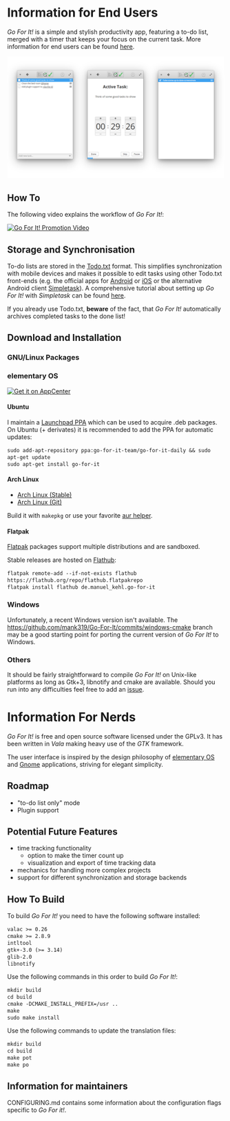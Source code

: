 # Information for End Users

_Go For It!_ is a simple and stylish productivity app, featuring a to-do list, merged with a timer that keeps your focus on the current task. More information for end users can be found [here](http://manuel-kehl.de/projects/go-for-it).

![Screenshot](screenshot.png)

## How To

The following video explains the workflow of *Go For It!*:

[![Go For It! Promotion Video](http://img.youtube.com/vi/mnw556C9FZQ/0.jpg)](https://www.youtube.com/watch?v=mnw556C9FZQ)

## Storage and Synchronisation

To-do lists are stored in the [Todo.txt](http://todotxt.com/) format. This simplifies synchronization with mobile devices and makes it possible to edit tasks using other Todo.txt front-ends (e.g. the official apps for [Android](https://play.google.com/store/apps/details?id=com.todotxt.todotxttouch&hl=en) or [iOS](https://itunes.apple.com/us/app/todo.txt-touch/id491342186?ls=1&mt=8) or the alternative Android client [Simpletask](https://play.google.com/store/apps/details?id=nl.mpcjanssen.todotxtholo&hl=en)).
A comprehensive tutorial about setting up *Go For It!* with *Simpletask* can be found [here](http://itsfoss.com/go-for-it-to-do-app-in-linux/).

If you already use Todo.txt, **beware** of the fact, that *Go For It!* automatically archives completed tasks to the done list!

## Download and Installation

### GNU/Linux Packages

### elementary OS

[![Get it on AppCenter](https://appcenter.elementary.io/badge.svg)](https://appcenter.elementary.io/com.github.jmoerman.go-for-it)

#### Ubuntu

I maintain a [Launchpad PPA](https://launchpad.net/~go-for-it-team/+archive/ubuntu/go-for-it-daily) which can be used to acquire .deb packages. On Ubuntu (+ derivates) it is recommended to add the PPA for automatic updates:

    sudo add-apt-repository ppa:go-for-it-team/go-for-it-daily && sudo apt-get update
    sudo apt-get install go-for-it

#### Arch Linux

- [Arch Linux (Stable)](https://aur.archlinux.org/packages/go-for-it/)
- [Arch Linux (Git)](https://aur.archlinux.org/packages/go-for-it-git/)

Build it with `makepkg` or use your favorite [aur helper](https://wiki.archlinux.org/index.php/AUR_helpers).

#### Flatpak

[Flatpak](https://flatpak.org) packages support multiple distributions and are sandboxed.

Stable releases are hosted on [Flathub](https://flathub.org):

    flatpak remote-add --if-not-exists flathub https://flathub.org/repo/flathub.flatpakrepo
    flatpak install flathub de.manuel_kehl.go-for-it

### Windows

Unfortunately, a recent Windows version isn't available. The https://github.com/mank319/Go-For-It/commits/windows-cmake branch may be a good starting point for porting the current version of _Go For It!_ to Windows.

### Others

It should be fairly straightforward to compile _Go For It!_ on Unix-like platforms as long as Gtk+3, libnotify and cmake are available.
Should you run into any difficulties feel free to add an [issue](https://github.com/JMoerman/Go-For-It/issues).

# Information For Nerds

_Go For It!_ is free and open source software licensed under the GPLv3. It has been written in _Vala_ making heavy use of the _GTK_ framework.

The user interface is inspired by the design philosophy of [elementary OS](http://elementary.io/) and [Gnome](http://www.gnome.org/) applications, striving for elegant simplicity.

## Roadmap

- "to-do list only" mode
- Plugin support

## Potential Future Features

- time tracking functionality
    - option to make the timer count up
    - visualization and export of time tracking data
- mechanics for handling more complex projects
- support for different synchronization and storage backends

## How To Build
To build *Go For It!* you need to have the following software installed:

    valac >= 0.26
    cmake >= 2.8.9
    intltool
    gtk+-3.0 (>= 3.14)
    glib-2.0
    libnotify

Use the following commands in this order to build *Go For It!*:

    mkdir build
    cd build
    cmake -DCMAKE_INSTALL_PREFIX=/usr ..
    make
    sudo make install

Use the following commands to update the translation files:

    mkdir build
    cd build
    make pot
    make po

## Information for maintainers

CONFIGURING.md contains some information about the configuration flags specific to _Go For it!_.
